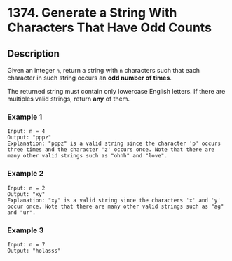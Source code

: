 # 1374. Generate a String With Characters That Have Odd Counts

## Description
Given an integer `n`, return a string with `n` characters such that each character in such string occurs an **odd number of times**.

The returned string must contain only lowercase English letters. If there are multiples valid strings, return **any** of them.  

### Example 1

```
Input: n = 4
Output: "pppz"
Explanation: "pppz" is a valid string since the character 'p' occurs three times and the character 'z' occurs once. Note that there are many other valid strings such as "ohhh" and "love".
```
### Example 2
```
Input: n = 2
Output: "xy"
Explanation: "xy" is a valid string since the characters 'x' and 'y' occur once. Note that there are many other valid strings such as "ag" and "ur".
```
### Example 3
```
Input: n = 7
Output: "holasss"
```